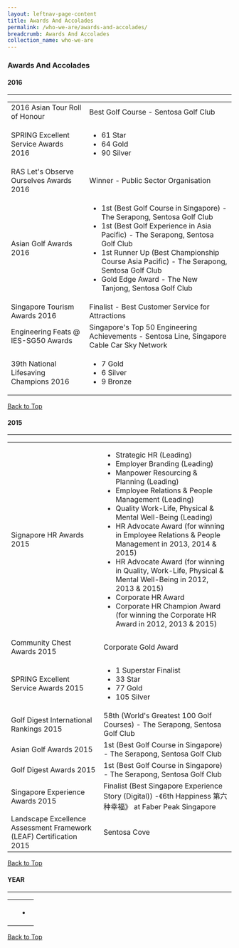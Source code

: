 ```yaml
---
layout: leftnav-page-content
title: Awards And Accolades
permalink: /who-we-are/awards-and-accolades/
breadcrumb: Awards And Accolades
collection_name: who-we-are
---
```

### **Awards And Accolades**

#### **2016**
<hr style="margin-top:12px;">
<table class="table-v">
    <tr>
        <td>2016 Asian Tour Roll of Honour</td>
        <td>Best Golf Course - Sentosa Golf Club</td>
    </tr>
    <tr>
        <td>SPRING Excellent Service Awards 2016</td>
        <td>
            <ul>
                <li>61 Star</li>
                <li>64 Gold</li>
                <li>90 Silver</li>
            </ul>
        </td>
    </tr>
    <tr>
        <td>RAS Let's Observe Ourselves Awards 2016</td>
        <td>Winner - Public Sector Organisation</td>
    </tr>
    <tr>
        <td>Asian Golf Awards 2016</td>
        <td>
            <ul>
                <li>1st (Best Golf Course in Singapore) - The Serapong, Sentosa Golf Club</li>
                <li>1st (Best Golf Experience in Asia Pacific) - The Serapong, Sentosa Golf Club</li>
                <li>1st Runner Up (Best Championship Course Asia Pacific) - The Serapong, Sentosa Golf Club</li>
                <li>Gold Edge Award - The New Tanjong, Sentosa Golf Club</li>
            </ul>
        </td>
    </tr>
    <tr>
        <td>Singapore Tourism Awards 2016</td>
        <td>Finalist - Best Customer Service for Attractions</td>
    </tr>
    <tr>
        <td>Engineering Feats @ IES-SG50 Awards</td>
        <td>Singapore's Top 50 Engineering Achievements - Sentosa Line, Singapore Cable Car Sky Network</td>
    </tr>
    <tr>
        <td>39th National Lifesaving Champions 2016</td>
        <td>
            <ul>
                <li>7 Gold</li>
                <li>6 Silver</li>
                <li>9 Bronze</li>
            </ul>
        </td>
    </tr>
</table>
<div class="row is-pulled-right">
    <a href="#awards-and-accolades">Back to Top</a>
</div>

#### **2015**
<hr style="margin-top:12px;">
<table class="table-v">
  <tr>
    <td>Signapore HR Awards 2015</td>
    <td>
        <ul>
            <li>Strategic HR (Leading)</li>
            <li>Employer Branding (Leading)</li>
            <li>Manpower Resourcing & Planning (Leading)</li>
            <li>Employee Relations & People Management (Leading)</li>
            <li>Quality Work-Life, Physical & Mental Well-Being (Leading)</li>
            <li>HR Advocate Award (for winning in Employee Relations & People Management in 2013, 2014 & 2015)</li>
            <li>HR Advocate Award (for winning in Quality, Work-Life, Physical & Mental Well-Being in 2012, 2013 & 2015)</li>
            <li>Corporate HR Award</li>
            <li>Corporate HR Champion Award (for winning the Corporate HR Award in 2012, 2013 & 2015)</li>
        </ul>
    </td>
  </tr>
  <tr>
    <td>Community Chest Awards 2015</td>
    <td>Corporate Gold Award</td>
  </tr>
  <tr>
    <td>SPRING Excellent Service Awards 2015</td>
    <td>
        <ul>
            <li>1 Superstar Finalist</li>
            <li>33 Star</li>
            <li>77 Gold</li>
            <li>105 Silver</li>
        </ul>
    </td>
  </tr>
  <tr>
    <td>Golf Digest International Rankings 2015</td>
    <td>58th (World's Greatest 100 Golf Courses) - The Serapong, Sentosa Golf Club</td>
  </tr>
  <tr>
    <td>Asian Golf Awards 2015</td>
    <td>1st (Best Golf Course in Singapore) - The Serapong, Sentosa Golf Club</td>
  </tr>
  <tr>
    <td>Golf Digest Awards 2015</td>
    <td>1st (Best Golf Course in Singapore) - The Serapong, Sentosa Golf Club</td>
  </tr>
  <tr>
    <td>Singapore Experience Awards 2015</td>
    <td>Finalist (Best Singapore Experience Story (Digital)) -《6th Happiness 第六种幸福》 at Faber Peak Singapore</td>
  </tr>
  <tr>
    <td>Landscape Excellence Assessment Framework (LEAF) Certification 2015</td>
    <td>Sentosa Cove</td>
  </tr>
</table>
<div class="row is-pulled-right">
    <a href="#awards-and-accolades">Back to Top</a>
</div>

<!--TEMPLATE-->
#### **YEAR**
<hr style="margin-top:12px;">
<table class="table-v">
    <tr>
        <td></td>
        <td><ul><li></li></ul></td>
    </tr>
</table>
<div class="row is-pulled-right">
    <a href="#awards-and-accolades">Back to Top</a>
</div>